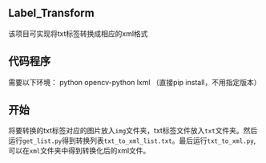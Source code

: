 ## Label_Transform
该项目可实现将txt标签转换成相应的xml格式

## 代码程序
需要以下环境：
python
opencv-python
lxml
（直接pip install，不用指定版本）

## 开始
将要转换的txt标签对应的图片放入`img`文件夹，txt标签文件放入`txt`文件夹。然后运行`get_list.py`得到转换列表`txt_to_xml_list.txt`。最后运行`txt_to_xml.py`,可以在`xml`文件夹中得到转换化后的xml文件。
